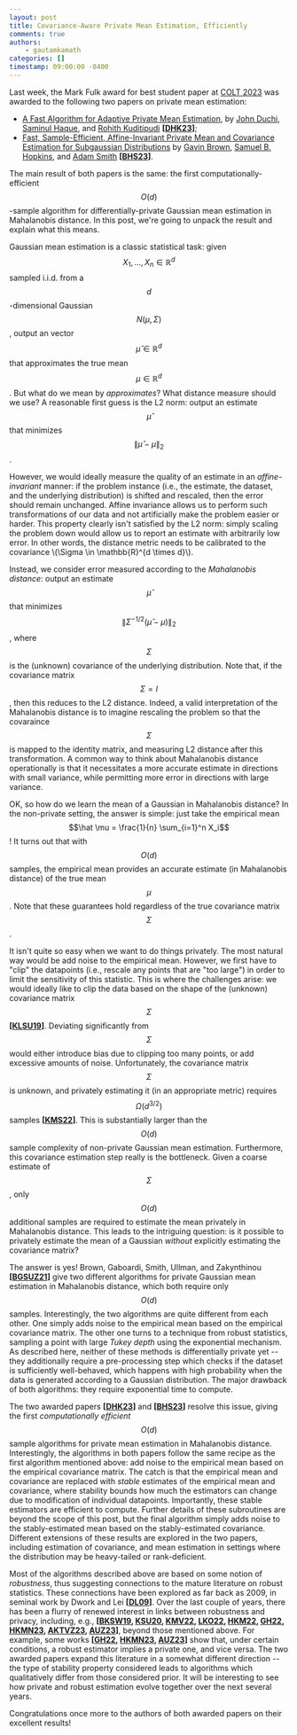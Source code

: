 ```yaml
---
layout: post
title: Covariance-Aware Private Mean Estimation, Efficiently
comments: true
authors: 
    - gautamkamath 
categories: []
timestamp: 09:00:00 -0400
---
```


Last week, the Mark Fulk award for best student paper at [COLT 2023](https://learningtheory.org/colt2023/) was awarded to the following two papers on private mean estimation:
- [A Fast Algorithm for Adaptive Private Mean Estimation](https://arxiv.org/abs/2301.07078), by [John Duchi](https://web.stanford.edu/~jduchi/), [Saminul Haque](https://dblp.org/pid/252/5821.html), and [Rohith Kuditipudi](https://web.stanford.edu/~rohithk/) **[[DHK23](https://arxiv.org/abs/2301.07078)]**;
- [Fast, Sample-Efficient, Affine-Invariant Private Mean and Covariance Estimation for Subgaussian Distributions](https://arxiv.org/abs/2301.12250) by [Gavin Brown](https://cs-people.bu.edu/grbrown/), [Samuel B. Hopkins](https://www.samuelbhopkins.com/), and [Adam Smith](https://cs-people.bu.edu/ads22/) **[[BHS23](https://arxiv.org/abs/2301.12250)]**.

The main result of both papers is the same: the first computationally-efficient $$O(d)$$-sample algorithm for differentially-private Gaussian mean estimation in Mahalanobis distance. 
In this post, we're going to unpack the result and explain what this means.

Gaussian mean estimation is a classic statistical task: given $$X_1, \dots, X_n \in \mathbb{R}^d$$ sampled i.i.d. from a $$d$$-dimensional Gaussian $$N(\mu, \Sigma)$$, output an vector $$\hat \mu \in \mathbb{R}^d$$ that approximates the true mean $$\mu \in \mathbb{R}^d$$. 
But what do we mean by *approximates*? 
What distance measure should we use?
A reasonable first guess is the L2 norm: output an estimate $$\hat \mu$$ that minimizes $$\|\hat \mu - \mu\|_2$$.

However, we would ideally measure the quality of an estimate in an *affine-invariant* manner: if the problem instance (i.e., the estimate, the dataset, and the underlying distribution) is shifted and rescaled, then the error should remain unchanged. 
Affine invariance allows us to perform such transformations of our data and not artificially make the problem easier or harder.
This property clearly isn't satisfied by the L2 norm: simply scaling the problem down would allow us to report an estimate with arbitrarily low error.
In other words, the distance metric needs to be calibrated to the covariance \\\(\\Sigma \\in \\mathbb{R}^{d \\times d}\\\).

Instead, we consider error measured according to the *Mahalanobis distance*: output an estimate $$\hat \mu$$ that minimizes $$\|\Sigma^{-1/2}(\hat \mu - \mu)\|_2$$, where $$\Sigma$$ is the (unknown) covariance of the underlying distribution.
Note that, if the covariance matrix $$\Sigma = I$$, then this reduces to the L2 distance.
Indeed, a valid interpretation of the Mahalanobis distance is to imagine rescaling the problem so that the covaraince $$\Sigma$$ is mapped to the identity matrix, and measuring L2 distance after this transformation.
A common way to think about Mahalanobis distance operationally is that it necessitates a more accurate estimate in directions with small variance, while permitting more error in directions with large variance.

OK, so how do we learn the mean of a Gaussian in Mahalanobis distance?
In the non-private setting, the answer is simple: just take the empirical mean $$\hat \mu = \frac{1}{n} \sum_{i=1}^n X_i$$!
It turns out that with $$O(d)$$ samples, the empirical mean provides an accurate estimate (in Mahalanobis distance) of the true mean $$\mu$$.
Note that these guarantees hold regardless of the true covariance matrix $$\Sigma$$.

It isn't quite so easy when we want to do things privately.
The most natural way would be add noise to the empirical mean.
However, we first have to "clip" the datapoints (i.e., rescale any points that are "too large") in order to limit the sensitivity of this statistic.
This is where the challenges arise: we would ideally like to clip the data based on the shape of the (unknown) covariance matrix $$\Sigma$$ **[[KLSU19](https://arxiv.org/abs/1805.00216)]**.
Deviating significantly from $$\Sigma$$ would either introduce bias due to clipping too many points, or add excessive amounts of noise.
Unfortunately, the covariance matrix $$\Sigma$$ is unknown, and privately estimating it (in an appropriate metric) requires $$\Omega(d^{3/2})$$ samples **[[KMS22](https://arxiv.org/abs/2205.08532)]**.
This is substantially larger than the $$O(d)$$ sample complexity of non-private Gaussian mean estimation.
Furthermore, this covariance estimation step really is the bottleneck. 
Given a coarse estimate of $$\Sigma$$, only $$O(d)$$ additional samples are required to estimate the mean privately in Mahalanobis distance.
This leads to the intriguing question: is it possible to privately estimate the mean of a Gaussian *without* explicitly estimating the covariance matrix?

The answer is yes!
Brown, Gaboardi, Smith, Ullman, and Zakynthinou **[[BGSUZ21](https://arxiv.org/abs/2106.13329)]** give two different algorithms for private Gaussian mean estimation in Mahalanobis distance, which both require only $$O(d)$$ samples.
Interestingly, the two algorithms are quite different from each other.
One simply adds noise to the empirical mean based on the empirical covariance matrix.
The other one turns to a technique from robust statistics, sampling a point with large *Tukey depth* using the exponential mechanism.
As described here, neither of these methods is differentially private yet -- they additionally require a pre-processing step which checks if the dataset is sufficiently well-behaved, which happens with high probability when the data is generated according to a Gaussian distribution.
The major drawback of both algorithms: they require exponential time to compute.

The two awarded papers **[[DHK23](https://arxiv.org/abs/2301.07078)]** and **[[BHS23](https://arxiv.org/abs/2301.12250)]** resolve this issue, giving the first *computationally efficient* $$O(d)$$ sample algorithms for private mean estimation in Mahalanobis distance.
Interestingly, the algorithms in both papers follow the same recipe as the first algorithm mentioned above: add noise to the empirical mean based on the empirical covariance matrix.
The catch is that the empirical mean and covariance are replaced with *stable* estimates of the empirical mean and covariance, where stability bounds how much the estimators can change due to modification of individual datapoints. 
Importantly, these stable estimators are efficient to compute.
Further details of these subroutines are beyond the scope of this post, but the final algorithm simply adds noise to the stably-estimated mean based on the stably-estimated covariance.
Different extensions of these results are explored in the two papers, including estimation of covariance, and mean estimation in settings where the distribution may be heavy-tailed or rank-deficient.

Most of the algorithms described above are based on some notion of *robustness*, thus suggesting connections to the mature literature on robust statistics.
These connections have been explored as far back as 2009, in seminal work by Dwork and Lei **[[DL09](https://dl.acm.org/doi/10.1145/1536414.1536466)]**.
Over the last couple of years, there has been a flurry of renewed interest in links between robustness and privacy, including, e.g., **[[BKSW19](https://arxiv.org/abs/1905.13229), [KSU20](https://arxiv.org/abs/2002.09464), [KMV22](https://arxiv.org/abs/2112.03548), [LKO22](https://arxiv.org/abs/2111.06578), [HKM22](https://arxiv.org/abs/2111.12981), [GH22](https://arxiv.org/abs/2211.00724), [HKMN23](https://arxiv.org/abs/2212.05015), [AKTVZ23](https://arxiv.org/abs/2212.08018), [AUZ23](https://arxiv.org/abs/2302.01855)]**, beyond those mentioned above.
For example, some works **[[GH22](https://arxiv.org/abs/2211.00724), [HKMN23](https://arxiv.org/abs/2212.05015), [AUZ23](https://arxiv.org/abs/2302.01855)]** show that, under certain conditions, a robust estimator implies a private one, and vice versa.
The two awarded papers expand this literature in a somewhat different direction -- the type of stability property considered leads to algorithms which qualitatively differ from those considered prior.
It will be interesting to see how private and robust estimation evolve together over the next several years.

Congratulations once more to the authors of both awarded papers on their excellent results!
